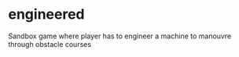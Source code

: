 # engineered
Sandbox game where player has to engineer a machine to manouvre through obstacle courses

